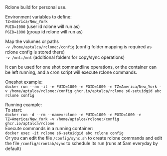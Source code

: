 Rclone build for personal use.  

Environment variables to define:  
`TZ=America/New_York`  
`PUID=1000` (user id rclone will run as)  
`PGID=1000` (group id rclone will run as)  

Map the volumes or paths  
`-v /home/aptalca/rclone:/config` (config folder mapping is required as rclone config is stored there)  
`-v /mnt:/mnt` (additional folders for copy/sync operations)  

It can be used for one shot commandline operations, or the container can be left running, and a cron script will execute rclone commands.  

Oneshot example:  
`docker run --rm -it -e PUID=1000 -e PGID=1000 -e TZ=America/New_York -v /home/aptalca/rclone:/config ghcr.io/aptalca/rclone s6-setuidgid abc rclone config`  

Running example:  
To start:  
`docker run -d --rm --name=rclone -e PUID=1000 -e PGID=1000 -e TZ=America/New_York -v /home/aptalca/rclone:/config ghcr.io/aptalca/rclone`  
Execute commands in a running container:  
`docker exec -it rclone s6-setuidgid abc rclone config`  
Or you can edit the file `/config/sync.sh` to create rclone commands and edit the file `/config/crontab/sync` to schedule its run (runs at 5am everyday by default)  
